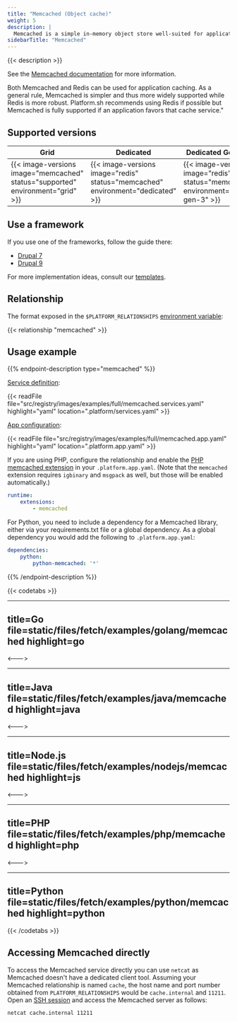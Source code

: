 ```yaml
---
title: "Memcached (Object cache)"
weight: 5
description: |
  Memcached is a simple in-memory object store well-suited for application level caching.
sidebarTitle: "Memcached"
---
```


{{< description >}}

See the [Memcached documentation](https://memcached.org) for more information.

Both Memcached and Redis can be used for application caching. As a general rule, Memcached is simpler and thus more widely supported while Redis is more robust. Platform.sh recommends using Redis if possible but Memcached is fully supported if an application favors that cache service."

## Supported versions

| **Grid** | **Dedicated** | **Dedicated Generation 3** |
|----------------------------------|---------------|---------------|
|  {{< image-versions image="memcached" status="supported" environment="grid" >}} | {{< image-versions image="redis" status="memcached" environment="dedicated" >}} | {{< image-versions image="redis" status="memcached" environment="dedicated-gen-3" >}} |

## Use a framework

If you use one of the frameworks, follow the guide there:

- [Drupal 7](../../frameworks/drupal7/memcached.md)
- [Drupal 9](../../guides/drupal9/memcached.md)

For more implementation ideas, consult our [templates](../../development/templates.md).

## Relationship

The format exposed in the ``$PLATFORM_RELATIONSHIPS`` [environment variable](/development/variables.md#platformsh-provided-variables):

{{< relationship "memcached" >}}

## Usage example

{{% endpoint-description type="memcached" %}}

[Service definition](./_index.md):

{{< readFile file="src/registry/images/examples/full/memcached.services.yaml" highlight="yaml" location=".platform/services.yaml" >}}

[App configuration](../app/app-reference.md):

{{< readFile file="src/registry/images/examples/full/memcached.app.yaml" highlight="yaml" location=".platform.app.yaml" >}}

If you are using PHP, configure the relationship and enable the [PHP memcached extension](/languages/php/extensions.md) in your `.platform.app.yaml`.  (Note that the `memcached` extension requires `igbinary` and `msgpack` as well, but those will be enabled automatically.)

```yaml
runtime:
    extensions:
        - memcached
```

For Python, you need to include a dependency for a Memcached library, either via your requirements.txt file or a global dependency. As a global dependency you would add the following to `.platform.app.yaml`:

```yaml
dependencies:
    python:
        python-memcached: '*'
```

{{% /endpoint-description %}}

{{< codetabs >}}

---
title=Go
file=static/files/fetch/examples/golang/memcached
highlight=go
---

<--->

---
title=Java
file=static/files/fetch/examples/java/memcached
highlight=java
---

<--->

---
title=Node.js
file=static/files/fetch/examples/nodejs/memcached
highlight=js
---

<--->

---
title=PHP
file=static/files/fetch/examples/php/memcached
highlight=php
---

<--->

---
title=Python
file=static/files/fetch/examples/python/memcached
highlight=python
---

{{< /codetabs >}}

## Accessing Memcached directly

To access the Memcached service directly you can use `netcat` as Memcached doesn't have a dedicated client tool. Assuming your Memcached relationship is named `cache`, the host name and port number obtained from `PLATFORM_RELATIONSHIPS` would be `cache.internal` and `11211`. Open an [SSH session](/development/ssh/_index.md) and access the Memcached server as follows:

```bash
netcat cache.internal 11211
```
